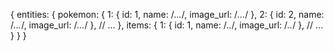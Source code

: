 {
  entities: {
    pokemon: {
      1: {
        id: 1,
        name: /*...*/,
        image_url: /*...*/
      },
      2: {
        id: 2,
        name: /*...*/,
        image_url: /*...*/
      },
      // ...
    },
    items: {
        1: {
            id: 1,
            name: /*..*/,
            image_url: /*..*/
        },
      // ...
    }
  }
}